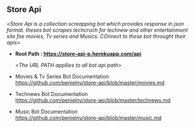 **Store Api**
----
  <_Store Api is a collection screapping bot which provides response in json format. theses bot scrapes techcruch for technew and other entertainment site foe movies, Tv series and Musics. COnnect to these bot throught their apis_>

* **Root Path : https://store-api-p.herokuapp.com/api**

  <_The URL PATH appllies to all bot api path_>

* Movies & Tv Series Bot Documentation<br/>https://github.com/penielny/store-api/blob/master/movies.md
* Technews Bot Documentation<br/>https://github.com/penielny/store-api/blob/master/technews.md
* Music Bot Documentation<br/>https://github.com/penielny/store-api/blob/master/music.md
